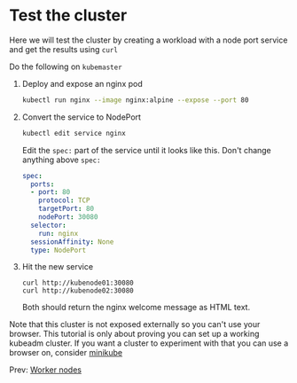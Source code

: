 # Test the cluster

Here we will test the cluster by creating a workload with a node port service and get the results using `curl`

Do the following on `kubemaster`

1. Deploy and expose an nginx pod

    ```bash
    kubectl run nginx --image nginx:alpine --expose --port 80
    ```

1. Convert the service to NodePort

    ```bash
    kubectl edit service nginx
    ```

    Edit the `spec:` part of the service until it looks like this. Don't change anything above `spec:`

    ```yaml
    spec:
      ports:
      - port: 80
        protocol: TCP
        targetPort: 80
        nodePort: 30080
      selector:
        run: nginx
      sessionAffinity: None
      type: NodePort
    ```

1.  Hit the new service

    ```
    curl http://kubenode01:30080
    curl http://kubenode02:30080
    ```

    Both should return the nginx welcome message as HTML text.

Note that this cluster is not exposed externally so you can't use your browser. This tutorial is only about proving you can set up a working kubeadm cluster. If you want a cluster to experiment with that you can use a browser on, consider [minikube](https://minikube.sigs.k8s.io/docs/start/)

Prev: [Worker nodes](./06-workers.md)

